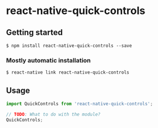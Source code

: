 # react-native-quick-controls

## Getting started

`$ npm install react-native-quick-controls --save`

### Mostly automatic installation

`$ react-native link react-native-quick-controls`

## Usage
```javascript
import QuickControls from 'react-native-quick-controls';

// TODO: What to do with the module?
QuickControls;
```
